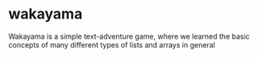 # wakayama

Wakayama is a simple text-adventure game, where we learned the basic concepts of many different types of lists and arrays in general
